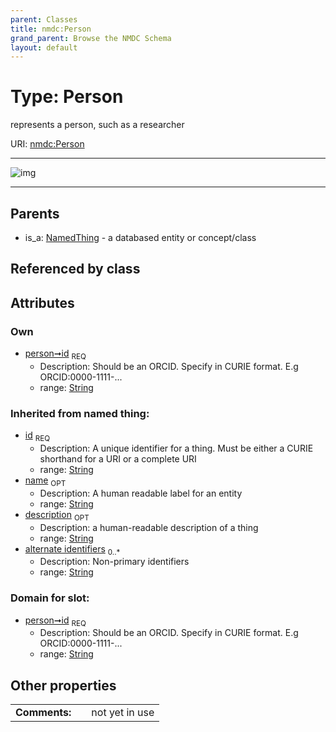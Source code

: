 ```yaml
---
parent: Classes
title: nmdc:Person
grand_parent: Browse the NMDC Schema
layout: default
---
```


# Type: Person


represents a person, such as a researcher

URI: [nmdc:Person](https://microbiomedata/meta/Person)


---

![img](http://yuml.me/diagram/nofunky;dir:TB/class/[NamedThing]%5E-[Person%7Cid:string;name(i):string%20%3F;description(i):string%20%3F;alternate_identifiers(i):string%20%2A],[NamedThing])

---


## Parents

 *  is_a: [NamedThing](NamedThing.md) - a databased entity or concept/class

## Referenced by class


## Attributes


### Own

 * [person➞id](person_id.md)  <sub>REQ</sub>
    * Description: Should be an ORCID. Specify in CURIE format. E.g ORCID:0000-1111-...
    * range: [String](types/String.md)

### Inherited from named thing:

 * [id](id.md)  <sub>REQ</sub>
    * Description: A unique identifier for a thing. Must be either a CURIE shorthand for a URI or a complete URI
    * range: [String](types/String.md)
 * [name](name.md)  <sub>OPT</sub>
    * Description: A human readable label for an entity
    * range: [String](types/String.md)
 * [description](description.md)  <sub>OPT</sub>
    * Description: a human-readable description of a thing
    * range: [String](types/String.md)
 * [alternate identifiers](alternate_identifiers.md)  <sub>0..*</sub>
    * Description: Non-primary identifiers
    * range: [String](types/String.md)

### Domain for slot:

 * [person➞id](person_id.md)  <sub>REQ</sub>
    * Description: Should be an ORCID. Specify in CURIE format. E.g ORCID:0000-1111-...
    * range: [String](types/String.md)

## Other properties

|  |  |  |
| --- | --- | --- |
| **Comments:** | | not yet in use |


